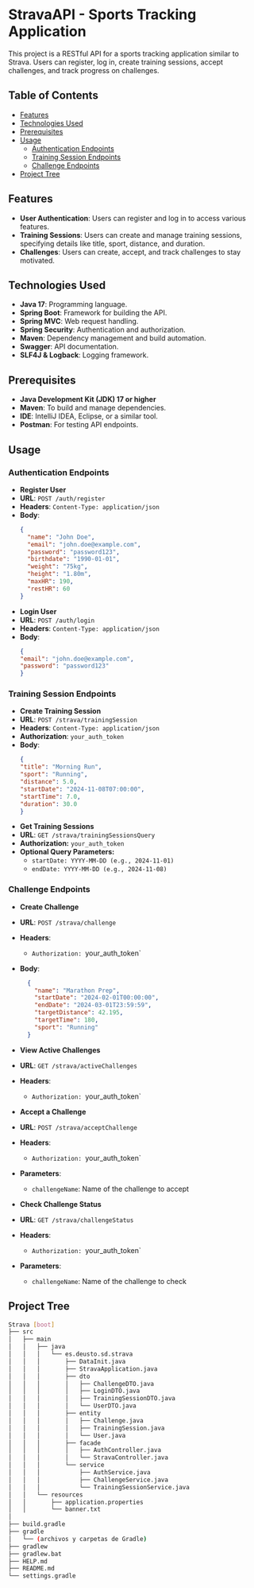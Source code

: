 # StravaAPI - Sports Tracking Application

This project is a RESTful API for a sports tracking application similar to Strava. Users can register, log in, create training sessions, accept challenges, and track progress on challenges.

## Table of Contents

- [Features](#features)
- [Technologies Used](#technologies-used)
- [Prerequisites](#prerequisites)
- [Usage](#usage)
  - [Authentication Endpoints](#authentication-endpoints)
  - [Training Session Endpoints](#training-session-endpoints)
  - [Challenge Endpoints](#challenge-endpoints)
- [Project Tree](#project-tree)

## Features

- **User Authentication**: Users can register and log in to access various features.
- **Training Sessions**: Users can create and manage training sessions, specifying details like title, sport, distance, and duration.
- **Challenges**: Users can create, accept, and track challenges to stay motivated.

## Technologies Used

- **Java 17**: Programming language.
- **Spring Boot**: Framework for building the API.
- **Spring MVC**: Web request handling.
- **Spring Security**: Authentication and authorization.
- **Maven**: Dependency management and build automation.
- **Swagger**: API documentation.
- **SLF4J & Logback**: Logging framework.

## Prerequisites

- **Java Development Kit (JDK) 17 or higher**
- **Maven**: To build and manage dependencies.
- **IDE**: IntelliJ IDEA, Eclipse, or a similar tool.
- **Postman**: For testing API endpoints.

## Usage

### Authentication Endpoints

- **Register User**
- **URL**: `POST /auth/register`
- **Headers**: `Content-Type: application/json`
- **Body**:
  ```json
  {
    "name": "John Doe",
    "email": "john.doe@example.com",
    "password": "password123",
    "birthdate": "1990-01-01",
    "weight": "75kg",
    "height": "1.80m",
    "maxHR": 190,
    "restHR": 60
  }

- **Login User**
- **URL**: `POST /auth/login`
- **Headers**: `Content-Type: application/json`
- **Body**:
  ```json
  {
  "email": "john.doe@example.com",
  "password": "password123"
  }

### Training Session Endpoints

- **Create Training Session**
- **URL**: `POST /strava/trainingSession`
- **Headers**: `Content-Type: application/json`
- **Authorization**: `your_auth_token`
- **Body**:
  ```json
  {
  "title": "Morning Run",
  "sport": "Running",
  "distance": 5.0,
  "startDate": "2024-11-08T07:00:00",
  "startTime": 7.0,
  "duration": 30.0
  }

- **Get Training Sessions**
- **URL**: `GET /strava/trainingSessionsQuery`
- **Authorization:** `your_auth_token`
- **Optional Query Parameters:**
    - `startDate: YYYY-MM-DD (e.g., 2024-11-01)`
    - `endDate: YYYY-MM-DD (e.g., 2024-11-08)`
  
### Challenge Endpoints

- **Create Challenge**
- **URL**: `POST /strava/challenge`
- **Headers**:  
    - `Authorization: `your_auth_token`
- **Body**:
   ```json
     {
       "name": "Marathon Prep",
       "startDate": "2024-02-01T00:00:00",
       "endDate": "2024-03-01T23:59:59",
       "targetDistance": 42.195,
       "targetTime": 180,
       "sport": "Running"
     }

- **View Active Challenges**
- **URL**: `GET /strava/activeChallenges`
- **Headers**:  
    - `Authorization: `your_auth_token`

- **Accept a Challenge**
- **URL**: `POST /strava/acceptChallenge`
- **Headers**:  
    - `Authorization: `your_auth_token`
- **Parameters**:  
    - `challengeName`: Name of the challenge to accept

- **Check Challenge Status**
- **URL**: `GET /strava/challengeStatus`
- **Headers**:  
    - `Authorization: `your_auth_token`
- **Parameters**:  
    - `challengeName`: Name of the challenge to check

## Project Tree
```bash
Strava [boot]
├── src
│   ├── main
│   │   ├── java
│   │   │   └── es.deusto.sd.strava
│   │   │       ├── DataInit.java
│   │   │       ├── StravaApplication.java
│   │   │       ├── dto
│   │   │       │   ├── ChallengeDTO.java
│   │   │       │   ├── LoginDTO.java
│   │   │       │   ├── TrainingSessionDTO.java
│   │   │       │   └── UserDTO.java
│   │   │       ├── entity
│   │   │       │   ├── Challenge.java
│   │   │       │   ├── TrainingSession.java
│   │   │       │   └── User.java
│   │   │       ├── facade
│   │   │       │   ├── AuthController.java
│   │   │       │   └── StravaController.java
│   │   │       └── service
│   │   │           ├── AuthService.java
│   │   │           ├── ChallengeService.java
│   │   │           └── TrainingSessionService.java
│   │   └── resources
│   │       ├── application.properties
│   │       └── banner.txt
│
├── build.gradle
├── gradle
│   └── (archivos y carpetas de Gradle)
├── gradlew
├── gradlew.bat
├── HELP.md
├── README.md
└── settings.gradle
```
